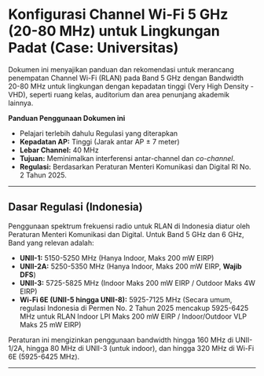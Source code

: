 # Konfigurasi Channel Wi-Fi 5 GHz (20-80 MHz) untuk Lingkungan Padat (Case: Universitas)

Dokumen ini menyajikan panduan dan rekomendasi untuk merancang penempatan Channel Wi-Fi (RLAN) pada Band 5 GHz dengan Bandwidth 20-80 MHz untuk lingkungan dengan kepadatan tinggi (Very High Density - VHD), seperti ruang kelas, auditorium dan area penunjang akademik lainnya.

**Panduan Penggunaan Dokumen ini**
* Pelajari terlebih dahulu Regulasi yang diterapkan 
* **Kepadatan AP:** Tinggi (Jarak antar AP ± 7 meter)
* **Lebar Channel:** 40 MHz
* **Tujuan:** Meminimalkan interferensi antar-channel dan *co-channel*.
* **Regulasi:** Berdasarkan Peraturan Menteri Komunikasi dan Digital RI No. 2 Tahun 2025.

---

## Dasar Regulasi (Indonesia)

Penggunaan spektrum frekuensi radio untuk RLAN di Indonesia diatur oleh Peraturan Menteri Komunikasi dan Digital. Untuk Band 5 GHz dan 6 GHz, Band yang relevan adalah:

* **UNII-1:** 5150-5250 MHz (Hanya Indoor, Maks 200 mW EIRP)
* **UNII-2A:** 5250-5350 MHz (Hanya Indoor, Maks 200 mW EIRP, **Wajib DFS**)
* **UNII-3:** 5725-5825 MHz (Indoor Maks 200 mW EIRP / Outdoor Maks 4W EIRP)
* **Wi-Fi 6E (UNII-5 hingga UNII-8):** 5925-7125 MHz (Secara umum, regulasi Indonesia di Permen No. 2 Tahun 2025 mencakup 5925-6425 MHz untuk RLAN Indoor LPI Maks 200 mW EIRP / Indoor/Outdoor VLP Maks 25 mW EIRP)

Peraturan ini mengizinkan penggunaan bandwidth hingga 160 MHz di UNII-1/2A, hingga 80 MHz di UNII-3 (untuk indoor), dan hingga 320 MHz di Wi-Fi 6E (5925-6425 MHz).

---
